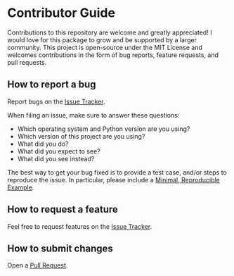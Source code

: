 # Contributor Guide

Contributions to this repository are welcome and greatly appreciated! I would love
for this package to grow and be supported by a larger community. This project is
open-source under the MIT License and welcomes contributions in the form of bug
reports, feature requests, and pull requests.

## How to report a bug

Report bugs on the [Issue Tracker](https://github.com/mjo22/jax-2dtm/issues).

When filing an issue, make sure to answer these questions:

- Which operating system and Python version are you using?
- Which version of this project are you using?
- What did you do?
- What did you expect to see?
- What did you see instead?

The best way to get your bug fixed is to provide a test case, and/or steps to
reproduce the issue. In particular, please include a [Minimal, Reproducible
Example](https://stackoverflow.com/help/minimal-reproducible-example).

## How to request a feature

Feel free to request features on the [Issue
Tracker](https://github.com/dfm/tinygp/issues).

## How to submit changes

Open a [Pull Request](https://github.com/mjo22/jax-2dtm/pulls).
